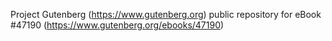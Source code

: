 Project Gutenberg (https://www.gutenberg.org) public repository for eBook #47190 (https://www.gutenberg.org/ebooks/47190)
